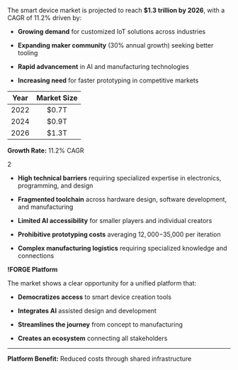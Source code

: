 The smart device market is projected to reach **$1.3 trillion by 2026**, with a CAGR of 11.2% driven by:

  - **Growing demand** for customized IoT solutions across industries

  - **Expanding maker community** (30% annual growth) seeking better tooling

  - **Rapid advancement** in AI and manufacturing technologies

  - **Increasing need** for faster prototyping in competitive markets

| **Year** | **Market Size** |
| :------: | :-------------: |
|   2022   |      $0.7T      |
|   2024   |      $0.9T      |
|   2026   |      $1.3T      |

<span style="color: fabAccent"></span> **Growth Rate:** 11.2% CAGR

<span>2</span>

  - **High technical barriers** requiring specialized expertise in electronics, programming, and design

  - **Fragmented toolchain** across hardware design, software development, and manufacturing

  - **Limited AI accessibility** for smaller players and individual creators

  - **Prohibitive prototyping costs** averaging $12,000-$35,000 per iteration

  - **Complex manufacturing logistics** requiring specialized knowledge and connections

**\!FORGE Platform**

The market shows a clear opportunity for a unified platform that:

  - **Democratizes access** to smart device creation tools

  - **Integrates AI** assisted design and development

<!-- end list -->

  - **Streamlines the journey** from concept to manufacturing

  - **Creates an ecosystem** connecting all stakeholders

<div style="color: fabPrimary">

-----

</div>

**Platform Benefit:** Reduced costs through shared infrastructure
